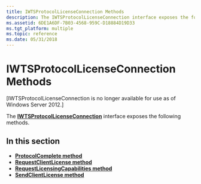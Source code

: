 ```yaml
---
title: IWTSProtocolLicenseConnection Methods
description: The IWTSProtocolLicenseConnection interface exposes the following methods.
ms.assetid: 6DE1A6DF-7B03-4568-959C-D18884D19D33
ms.tgt_platform: multiple
ms.topic: reference
ms.date: 05/31/2018
---
```


# IWTSProtocolLicenseConnection Methods

\[IWTSProtocolLicenseConnection is no longer available for use as of Windows Server 2012.\]

The [**IWTSProtocolLicenseConnection**](/windows/desktop/api/wtsprotocol/nn-wtsprotocol-iwtsprotocollicenseconnection) interface exposes the following methods.

## In this section

-   [**ProtocolComplete method**](/windows/desktop/api/Wtsprotocol/nf-wtsprotocol-iwtsprotocollicenseconnection-protocolcomplete)
-   [**RequestClientLicense method**](/windows/desktop/api/Wtsprotocol/nf-wtsprotocol-iwtsprotocollicenseconnection-requestclientlicense)
-   [**RequestLicensingCapabilities method**](/windows/desktop/api/Wtsprotocol/nf-wtsprotocol-iwtsprotocollicenseconnection-requestlicensingcapabilities)
-   [**SendClientLicense method**](/windows/desktop/api/wtsprotocol/nf-wtsprotocol-iwtsprotocollicenseconnection-sendclientlicense)

 

 




